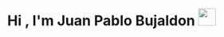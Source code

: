 <h1 align="center"><b>Hi , I'm Juan Pablo Bujaldon </b><img src="https://media.giphy.com/media/hvRJCLFzcasrR4ia7z/giphy.gif" width="35"></h1>
